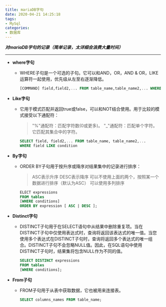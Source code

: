 ```yaml
---
title: mariaDB字句
date: 2020-04-21 14:25:18
tags:
- MySql
categories:
- 数据库
---
```

***对mariaDB字句的记录（简单记录，太详细会浪费大量时间）***
<!--more-->
---
- **where字句**
  - WHERE子句是一个可选的子句。它可以和AND，OR，AND & OR，LIKE运算符一起使用，优先级从左至右逐渐降低。
    ```sql
    [COMMAND] field,field2,... FROM table_name,table_name2,... WHERE [CONDITION]
    ```

- **Like字句**
  - 它用于模式匹配并返回true或false，可以和NOT结合使用。用于比较的模式接受以下通配符：
    > "%"通配符：匹配字符数(0或更多)。
    > "_"通配符：匹配单个字符。它匹配其集合中的字符。
    ```sql
    SELECT field, field2,... FROM table_name, table_name2,...  
    WHERE field LIKE condition
    ```

- **By字句**
  - ORDER BY子句用于按升序或降序对结果集中的记录进行排序：
    > ASC表示升序
    > DESC表示降序
    > 可以不使用上面的两个，按照某一个数据进行排序（默认为ASC）
    > 可以使用多列排序
    ```sql
    ELECT expressions  
    FROM tables  
    [WHERE conditions]  
    ORDER BY expression [ ASC | DESC ];
    ```

- **Distinct字句**
  - DISTINCT子句用于在SELECT语句中从结果中删除重复项。当在DISTINCT子句中仅使用表达式时，查询将返回该表达式的唯一值。当您使用多个表达式在DISTINCT子句时，查询将返回多个表达式的唯一组合。DISTINCT子句不会忽略NULL值。因此，在SQL语句中使用DISTINCT子句时，结果集将包含NULL作为不同的值。
    ```sql
    SELECT DISTINCT expressions  
    FROM tables  
    [WHERE conditions];
    ```

- **From子句**
  - FROM子句用于从表中获取数据，它也被用来连接表。
    ```sql
    SELECT columns_names FROM table_name;
    ```



